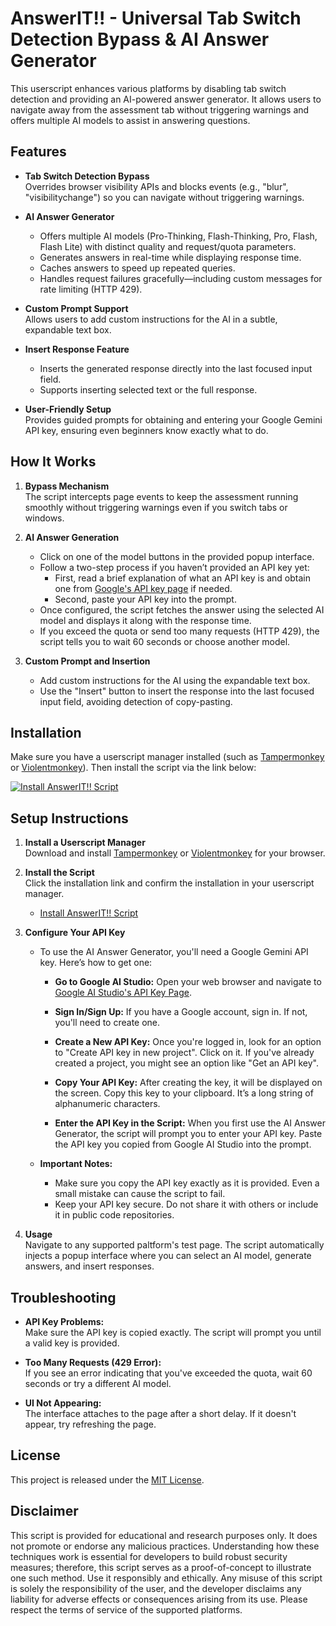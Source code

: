 # AnswerIT!! - Universal Tab Switch Detection Bypass & AI Answer Generator

This userscript enhances various platforms by disabling tab switch detection and providing an AI-powered answer generator. It allows users to navigate away from the assessment tab without triggering warnings and offers multiple AI models to assist in answering questions.

## Features

- **Tab Switch Detection Bypass**  
  Overrides browser visibility APIs and blocks events (e.g., "blur", "visibilitychange") so you can navigate without triggering warnings.

- **AI Answer Generator**  
  - Offers multiple AI models (Pro-Thinking, Flash-Thinking, Pro, Flash, Flash Lite) with distinct quality and request/quota parameters.
  - Generates answers in real-time while displaying response time.
  - Caches answers to speed up repeated queries.
  - Handles request failures gracefully—including custom messages for rate limiting (HTTP 429).

- **Custom Prompt Support**  
  Allows users to add custom instructions for the AI in a subtle, expandable text box.

- **Insert Response Feature**  
  - Inserts the generated response directly into the last focused input field.
  - Supports inserting selected text or the full response.

- **User-Friendly Setup**  
  Provides guided prompts for obtaining and entering your Google Gemini API key, ensuring even beginners know exactly what to do.

## How It Works

1. **Bypass Mechanism**  
   The script intercepts page events to keep the assessment running smoothly without triggering warnings even if you switch tabs or windows.

2. **AI Answer Generation**  
   - Click on one of the model buttons in the provided popup interface.
   - Follow a two-step process if you haven’t provided an API key yet:
     - First, read a brief explanation of what an API key is and obtain one from [Google's API key page](https://aistudio.google.com/app/apikey) if needed.
     - Second, paste your API key into the prompt.
   - Once configured, the script fetches the answer using the selected AI model and displays it along with the response time.
   - If you exceed the quota or send too many requests (HTTP 429), the script tells you to wait 60 seconds or choose another model.

3. **Custom Prompt and Insertion**  
   - Add custom instructions for the AI using the expandable text box.
   - Use the "Insert" button to insert the response into the last focused input field, avoiding detection of copy-pasting.

## Installation

Make sure you have a userscript manager installed (such as [Tampermonkey](https://www.tampermonkey.net/) or [Violentmonkey](https://violentmonkey.github.io/get-it/)). Then install the script via the link below:

[![Install AnswerIT!! Script](https://img.shields.io/badge/Install-Now-brightgreen)](https://github.com/NytLyt512/Userscripts/raw/refs/heads/main/AnswerIT!!/AnswerIT!!_Universal-Tab-Switch-Detection-Bypass-and-AI-Answer-Generator.user.js)

## Setup Instructions

1. **Install a Userscript Manager**  
   Download and install [Tampermonkey](https://www.tampermonkey.net/) or [Violentmonkey](https://violentmonkey.github.io/get-it/) for your browser.

2. **Install the Script**  
   Click the installation link and confirm the installation in your userscript manager.
    - [Install AnswerIT!! Script](https://github.com/NytLyt512/Userscripts/raw/refs/heads/main/AnswerIT!!/AnswerIT!!_Universal-Tab-Switch-Detection-Bypass-and-AI-Answer-Generator.user.js)

3. **Configure Your API Key**

    - To use the AI Answer Generator, you'll need a Google Gemini API key. Here’s how to get one:

      - **Go to Google AI Studio:** Open your web browser and navigate to [Google AI Studio's API Key Page](https://aistudio.google.com/app/apikey).

      - **Sign In/Sign Up:** If you have a Google account, sign in. If not, you'll need to create one.

      - **Create a New API Key:** Once you're logged in, look for an option to "Create API key in new project". Click on it. If you've already created a project, you might see an option like "Get an API key".

      - **Copy Your API Key:** After creating the key, it will be displayed on the screen. Copy this key to your clipboard. It’s a long string of alphanumeric characters.

      - **Enter the API Key in the Script:** When you first use the AI Answer Generator, the script will prompt you to enter your API key. Paste the API key you copied from Google AI Studio into the prompt.

    - **Important Notes:**
      - Make sure you copy the API key exactly as it is provided. Even a small mistake can cause the script to fail.
      - Keep your API key secure. Do not share it with others or include it in public code repositories.

4. **Usage**  
   Navigate to any supported paltform's test page. The script automatically injects a popup interface where you can select an AI model, generate answers, and insert responses.

## Troubleshooting

- **API Key Problems:**  
  Make sure the API key is copied exactly. The script will prompt you until a valid key is provided.

- **Too Many Requests (429 Error):**  
  If you see an error indicating that you've exceeded the quota, wait 60 seconds or try a different AI model.

- **UI Not Appearing:**  
  The interface attaches to the page after a short delay. If it doesn't appear, try refreshing the page.

## License

This project is released under the [MIT License](https://opensource.org/licenses/MIT).

## Disclaimer

This script is provided for educational and research purposes only. It does not promote or endorse any malicious practices. Understanding how these techniques work is essential for developers to build robust security measures; therefore, this script serves as a proof-of-concept to illustrate one such method. Use it responsibly and ethically. Any misuse of this script is solely the responsibility of the user, and the developer disclaims any liability for adverse effects or consequences arising from its use. Please respect the terms of service of the supported platforms.